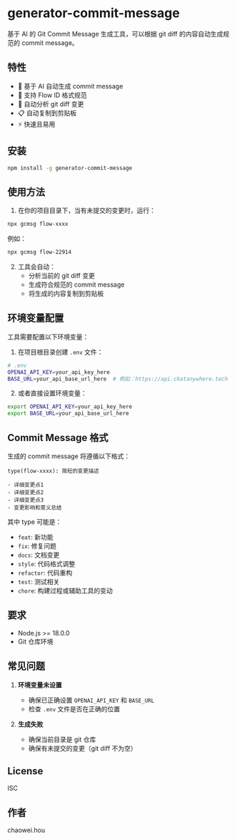 # generator-commit-message

基于 AI 的 Git Commit Message 生成工具，可以根据 git diff 的内容自动生成规范的 commit message。

## 特性

- 🤖 基于 AI 自动生成 commit message
- 📝 支持 Flow ID 格式规范
- 🔄 自动分析 git diff 变更
- 📋 自动复制到剪贴板
- ⚡️ 快速且易用

## 安装

```bash
npm install -g generator-commit-message
```

## 使用方法

1. 在你的项目目录下，当有未提交的变更时，运行：

```bash
npx gcmsg flow-xxxx
```

例如：
```bash
npx gcmsg flow-22914
```

2. 工具会自动：
   - 分析当前的 git diff 变更
   - 生成符合规范的 commit message
   - 将生成的内容复制到剪贴板

## 环境变量配置

工具需要配置以下环境变量：

1. 在项目根目录创建 `.env` 文件：

```bash
# .env
OPENAI_API_KEY=your_api_key_here
BASE_URL=your_api_base_url_here  # 例如：https://api.chatanywhere.tech
```

2. 或者直接设置环境变量：

```bash
export OPENAI_API_KEY=your_api_key_here
export BASE_URL=your_api_base_url_here
```

## Commit Message 格式

生成的 commit message 将遵循以下格式：

```
type(flow-xxxx): 简短的变更描述

- 详细变更点1
- 详细变更点2
- 详细变更点3
- 变更影响和意义总结
```

其中 type 可能是：
- `feat`: 新功能
- `fix`: 修复问题
- `docs`: 文档变更
- `style`: 代码格式调整
- `refactor`: 代码重构
- `test`: 测试相关
- `chore`: 构建过程或辅助工具的变动

## 要求

- Node.js >= 18.0.0
- Git 仓库环境

## 常见问题

1. **环境变量未设置**
   - 确保已正确设置 `OPENAI_API_KEY` 和 `BASE_URL`
   - 检查 `.env` 文件是否在正确的位置

2. **生成失败**
   - 确保当前目录是 git 仓库
   - 确保有未提交的变更（git diff 不为空）

## License

ISC

## 作者

chaowei.hou